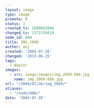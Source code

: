 ```yaml
---
layout: image
type: image
promote: 0
status: 1
created_ts: 1090862008
changed_ts: 1372159410
node_id: 880
title: IMG_2609
author: anj
created: '2004-07-26'
changed: '2013-06-25'
tags:
  - Napier
images:
  - src: image/images/img_2609-880.jpg
    name: img_2609-880.jpg
url: "/2004/07/26/img_2609/"
aliases:
  - "/node/880/"
date: '2004-07-26'
---
```


